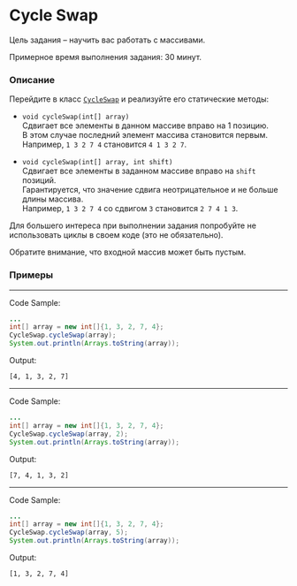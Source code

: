# Cycle Swap

Цель задания – научить вас работать с массивами.

Примерное время выполнения задания: 30 минут.

### Описание
Перейдите в класс [`CycleSwap`](src/main/java/com/epam/rd/autotasks/CycleSwap.java) и реализуйте его статические методы:

* `void cycleSwap(int[] array)`\
  Сдвигает все элементы в данном массиве вправо на 1 позицию. \
  В этом случае последний элемент массива становится первым.\
  Например, `1 3 2 7 4` становится `4 1 3 2 7`.

* `void cycleSwap(int[] array, int shift)`\
  Сдвигает все элементы в заданном массиве вправо на `shift` позиций.\
  Гарантируется, что значение сдвига неотрицательное и не больше длины массива.\
  Например, `1 3 2 7 4` со сдвигом `3` становится `2 7 4 1 3`.

Для большего интереса при выполнении задания попробуйте не использовать циклы в своем коде (это не обязательно).

Обратите внимание, что входной массив может быть пустым.

### Примеры

---
Code Sample:
```java
...
int[] array = new int[]{1, 3, 2, 7, 4};
CycleSwap.cycleSwap(array);
System.out.println(Arrays.toString(array));
```

Output:
```
[4, 1, 3, 2, 7]
```

---
Code Sample:
```java
...
int[] array = new int[]{1, 3, 2, 7, 4};
CycleSwap.cycleSwap(array, 2);
System.out.println(Arrays.toString(array));
```

Output:
```
[7, 4, 1, 3, 2]
```

---
Code Sample:
```java
...
int[] array = new int[]{1, 3, 2, 7, 4};
CycleSwap.cycleSwap(array, 5);
System.out.println(Arrays.toString(array));
```

Output:
```
[1, 3, 2, 7, 4]
```

